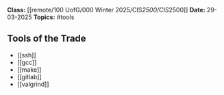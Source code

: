 **Class:** [[remote/100 UofG/000 Winter 2025/CIS*2500/CIS*2500]]
**Date:** 29-03-2025
**Topics:**  #tools 

## Tools of the Trade
- [[ssh]]
- [[gcc]]
- [[make]]
- [[gitlab]]
- [[valgrind]]

